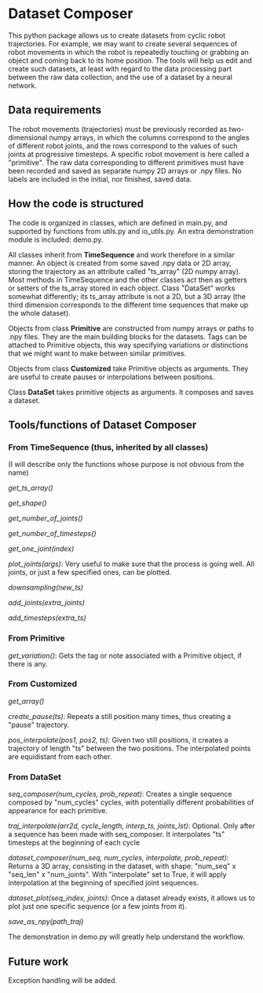 # Dataset Composer

This python package allows us to create datasets from cyclic robot trajectories. For example, we may want to create several sequences of robot movements in which the robot is repeatedly touching or grabbing an object and coming back to its home position. The tools will help us edit and create such datasets, at least with regard to the data processing part between the raw data collection, and the use of a dataset by a neural network. 

## Data requirements

The robot movements (trajectories) must be previously recorded as two-dimensional numpy arrays, in which the columns correspond to the angles of different robot joints, and the rows correspond to the values of such joints at progressive timesteps. A specific robot movement is here called a "primitive". The raw data corresponding to different primitives must have been recorded and saved as separate numpy 2D arrays or .npy files. 
No labels are included in the initial, nor finished, saved data. 

## How the code is structured

The code is organized in classes, which are defined in main.py, and supported by functions from utils.py and io_utils.py. An extra demonstration module is  included: demo.py.   

All classes inherit from **TimeSequence** and work therefore in a similar manner. An object is created from some saved .npy data or 2D array, storing the trajectory as an attribute called "ts_array" (2D numpy array). Most methods in TimeSequence and the other classes act then as getters or setters of the ts_array stored in each object. Class "DataSet" works somewhat differently; its ts_array attribute is not a 2D, but a 3D array (the third dimension corresponds to the different time sequences that make up the whole dataset). 

Objects from class **Primitive** are constructed from numpy arrays or paths to .npy files. They are the main building blocks for the datasets. Tags can be attached to Primitive objects, this way specifying variations or distinctions that we might want to make between similar primitives. 

Objects from class **Customized** take Primitive objects as arguments. They are useful to create pauses or interpolations between positions. 

Class **DataSet** takes primitive objects as arguments. It composes and saves a dataset.  

## Tools/functions of Dataset Composer

### From **TimeSequence** (thus, inherited by all classes)
(I will describe only the functions whose purpose is not obvious from the name)

*get_ts_array()*

*get_shape()*

*get_number_of_joints()*

*get_number_of_timesteps()*

*get_one_joint(index)*

*plot_joints(args)*: Very useful to make sure that the process is going well. All joints, or just a few specified ones, can be plotted.

*downsampling(new_ts)*

*add_joints(extra_joints)*

*add_timesteps(extra_ts)*


### From **Primitive**

*get_variation()*: Gets the tag or note associated with a Primitive object, if there is any.

### From **Customized**

*get_array()*

*create_pause(ts)*: Repeats a still position many times, thus creating a "pause" trajectory.

*pos_interpolate(pos1, pos2, ts)*: Given two still positions, it creates a trajectory of length "ts" between the two positions. The interpolated points are equidistant from each other.

### From **DataSet**

*seq_composer(num_cycles, prob_repeat)*: Creates a single sequence composed by "num_cycles" cycles, with potentially different probabilities of appearance for each primitive. 

*traj_interpolate(arr2d, cycle_length, interp_ts, joints_lst)*: Optional. Only after a sequence has been made with seq_composer. It interpolates "ts" timesteps at the beginning of each cycle

*dataset_composer(num_seq, num_cycles, interpolate, prob_repeat)*: Returns a 3D array, consisting in the dataset, with shape: "num_seq" x "seq_len" x "num_joints". With "interpolate" set to True, it will apply interpolation at the beginning of specified joint sequences.

*dataset_plot(seq_index, joints)*: Once a dataset already exists, it allows us to plot just one specific sequence (or a few joints from it). 

*save_as_npy(path_traj)*

The demonstration in demo.py will greatly help understand the workflow. 

## Future work

Exception handling will be added. 




